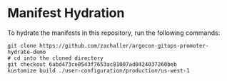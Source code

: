 # Manifest Hydration

To hydrate the manifests in this repository, run the following commands:

```shell
git clone https://github.com/zachaller/argocon-gitops-promoter-hydrate-demo
# cd into the cloned directory
git checkout 6abd473ce0543f7653ac81007ad0424037260beb
kustomize build ./user-configuration/production/us-west-1
```
